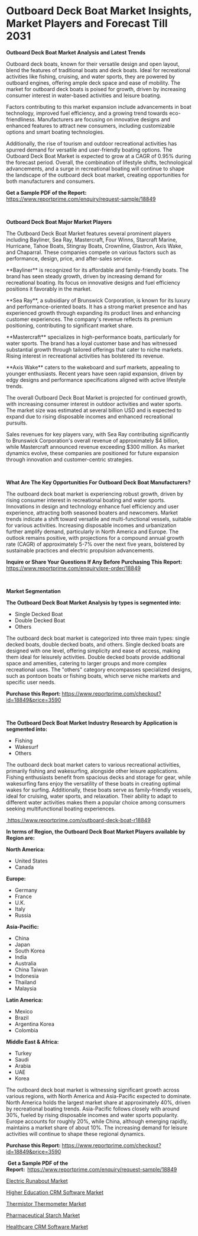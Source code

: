 <p><h1>Outboard Deck Boat Market Insights, Market Players and Forecast Till 2031</h1></p><p><strong>Outboard Deck Boat Market Analysis and Latest Trends</strong></p>
<p><p>Outboard deck boats, known for their versatile design and open layout, blend the features of traditional boats and deck boats. Ideal for recreational activities like fishing, cruising, and water sports, they are powered by outboard engines, offering ample deck space and ease of mobility. The market for outboard deck boats is poised for growth, driven by increasing consumer interest in water-based activities and leisure boating. </p><p>Factors contributing to this market expansion include advancements in boat technology, improved fuel efficiency, and a growing trend towards eco-friendliness. Manufacturers are focusing on innovative designs and enhanced features to attract new consumers, including customizable options and smart boating technologies. </p><p>Additionally, the rise of tourism and outdoor recreational activities has spurred demand for versatile and user-friendly boating options. The Outboard Deck Boat Market is expected to grow at a CAGR of 0.95% during the forecast period. Overall, the combination of lifestyle shifts, technological advancements, and a surge in recreational boating will continue to shape the landscape of the outboard deck boat market, creating opportunities for both manufacturers and consumers.</p></p>
<p><strong>Get a Sample PDF of the Report:&nbsp;</strong> <a href="https://www.reportprime.com/enquiry/request-sample/18849?utm_campaign=48&utm_medium=2&utm_source=Github&utm_content=ia&utm_term=22112024&utm_id=outboard-deck-boat">https://www.reportprime.com/enquiry/request-sample/18849</a></p>
<p>&nbsp;</p>
<p><strong>Outboard Deck Boat Major Market Players</strong></p>
<p><p>The Outboard Deck Boat Market features several prominent players including Bayliner, Sea Ray, Mastercraft, Four Winns, Starcraft Marine, Hurricane, Tahoe Boats, Stingray Boats, Crownline, Glastron, Axis Wake, and Chaparral. These companies compete on various factors such as performance, design, price, and after-sales service.</p><p>**Bayliner** is recognized for its affordable and family-friendly boats. The brand has seen steady growth, driven by increasing demand for recreational boating. Its focus on innovative designs and fuel efficiency positions it favorably in the market. </p><p>**Sea Ray**, a subsidiary of Brunswick Corporation, is known for its luxury and performance-oriented boats. It has a strong market presence and has experienced growth through expanding its product lines and enhancing customer experiences. The company's revenue reflects its premium positioning, contributing to significant market share.</p><p>**Mastercraft** specializes in high-performance boats, particularly for water sports. The brand has a loyal customer base and has witnessed substantial growth through tailored offerings that cater to niche markets. Rising interest in recreational activities has bolstered its revenue.</p><p>**Axis Wake** caters to the wakeboard and surf markets, appealing to younger enthusiasts. Recent years have seen rapid expansion, driven by edgy designs and performance specifications aligned with active lifestyle trends.</p><p>The overall Outboard Deck Boat Market is projected for continued growth, with increasing consumer interest in outdoor activities and water sports. The market size was estimated at several billion USD and is expected to expand due to rising disposable incomes and enhanced recreational pursuits.</p><p>Sales revenues for key players vary, with Sea Ray contributing significantly to Brunswick Corporation's overall revenue of approximately $4 billion, while Mastercraft announced revenue exceeding $300 million. As market dynamics evolve, these companies are positioned for future expansion through innovation and customer-centric strategies.</p></p>
<p>&nbsp;</p>
<p><strong>What Are The Key Opportunities For Outboard Deck Boat Manufacturers?</strong></p>
<p><p>The outboard deck boat market is experiencing robust growth, driven by rising consumer interest in recreational boating and water sports. Innovations in design and technology enhance fuel efficiency and user experience, attracting both seasoned boaters and newcomers. Market trends indicate a shift toward versatile and multi-functional vessels, suitable for various activities. Increasing disposable incomes and urbanization further amplify demand, particularly in North America and Europe. The outlook remains positive, with projections for a compound annual growth rate (CAGR) of approximately 5-7% over the next five years, bolstered by sustainable practices and electric propulsion advancements.</p></p>
<p><strong>Inquire or Share Your Questions If Any Before Purchasing This Report:</strong> <a href="https://www.reportprime.com/enquiry/pre-order/18849?utm_campaign=48&utm_medium=2&utm_source=Github&utm_content=ia&utm_term=22112024&utm_id=outboard-deck-boat">https://www.reportprime.com/enquiry/pre-order/18849</a></p>
<p>&nbsp;</p>
<p><strong>Market Segmentation</strong></p>
<p><strong>The Outboard Deck Boat Market Analysis by types is segmented into:</strong></p>
<p><ul><li>Single Decked Boat</li><li>Double Decked Boat</li><li>Others</li></ul></p>
<p><p>The outboard deck boat market is categorized into three main types: single decked boats, double decked boats, and others. Single decked boats are designed with one level, offering simplicity and ease of access, making them ideal for leisurely activities. Double decked boats provide additional space and amenities, catering to larger groups and more complex recreational uses. The "others" category encompasses specialized designs, such as pontoon boats or fishing boats, which serve niche markets and specific user needs.</p></p>
<p><strong>Purchase this Report:&nbsp;</strong><a href="https://www.reportprime.com/checkout?id=18849&price=3590&utm_campaign=48&utm_medium=2&utm_source=Github&utm_content=ia&utm_term=22112024&utm_id=outboard-deck-boat">https://www.reportprime.com/checkout?id=18849&price=3590</a></p>
<p>&nbsp;</p>
<p><strong>The Outboard Deck Boat Market Industry Research by Application is segmented into:</strong></p>
<p><ul><li>Fishing</li><li>Wakesurf</li><li>Others</li></ul></p>
<p><p>The outboard deck boat market caters to various recreational activities, primarily fishing and wakesurfing, alongside other leisure applications. Fishing enthusiasts benefit from spacious decks and storage for gear, while wakesurfing fans enjoy the versatility of these boats in creating optimal wakes for surfing. Additionally, these boats serve as family-friendly vessels, ideal for cruising, water sports, and relaxation. Their ability to adapt to different water activities makes them a popular choice among consumers seeking multifunctional boating experiences.</p></p>
<p><a href="https://www.reportprime.com/outboard-deck-boat-r18849?utm_campaign=48&utm_medium=2&utm_source=Github&utm_content=ia&utm_term=22112024&utm_id=outboard-deck-boat">&nbsp;https://www.reportprime.com/outboard-deck-boat-r18849</a></p>
<p><strong>In terms of Region, the Outboard Deck Boat Market Players available by Region are:</strong></p>
<p>
    <p> <strong> North America: </strong>
        <ul>
            <li>United States</li>
            <li>Canada</li>
        </ul>
        </p> 
    <p> <strong> Europe: </strong>
        <ul>
            <li>Germany</li>
            <li>France</li>
            <li>U.K.</li>
            <li>Italy</li>
            <li>Russia</li>
        </ul>
        </p> 
    <p> <strong> Asia-Pacific: </strong>
        <ul>
            <li>China</li>
            <li>Japan</li>
            <li>South Korea</li>
            <li>India</li>
            <li>Australia</li>
            <li>China Taiwan</li>
            <li>Indonesia</li>
            <li>Thailand</li>
            <li>Malaysia</li>
        </ul>
        </p> 
    <p> <strong> Latin America: </strong>
        <ul>
            <li>Mexico</li>
            <li>Brazil</li>
            <li>Argentina Korea</li>
            <li>Colombia</li>
        </ul>
        </p> 
    <p> <strong> Middle East & Africa: </strong>
        <ul>
            <li>Turkey</li>
            <li>Saudi</li>
            <li>Arabia</li>
            <li>UAE</li>
            <li>Korea</li>
        </ul>
    </p>
    </p>
<p><p>The outboard deck boat market is witnessing significant growth across various regions, with North America and Asia-Pacific expected to dominate. North America holds the largest market share at approximately 40%, driven by recreational boating trends. Asia-Pacific follows closely with around 30%, fueled by rising disposable incomes and water sports popularity. Europe accounts for roughly 20%, while China, although emerging rapidly, maintains a market share of about 10%. The increasing demand for leisure activities will continue to shape these regional dynamics.</p></p>
<p><strong>Purchase this Report: </strong><a href="https://www.reportprime.com/checkout?id=18849&price=3590&utm_campaign=48&utm_medium=2&utm_source=Github&utm_content=ia&utm_term=22112024&utm_id=outboard-deck-boat">https://www.reportprime.com/checkout?id=18849&price=3590</a></p>
<p>&nbsp;<strong>Get a Sample PDF of the Report:&nbsp;&nbsp;</strong><a href="https://www.reportprime.com/enquiry/request-sample/18849?utm_campaign=48&utm_medium=2&utm_source=Github&utm_content=ia&utm_term=22112024&utm_id=outboard-deck-boat">https://www.reportprime.com/enquiry/request-sample/18849</a></p>
<p><strong></strong></p>
<p><p><a href="https://github.com/kathiestrine5ty/Market-Research-Report-List-1/blob/main/electric-runabout-market.md?utm_campaign=48&utm_medium=2&utm_source=Github&utm_content=ia&utm_term=22112024&utm_id=outboard-deck-boat">Electric Runabout Market</a></p><p><a href="https://www.linkedin.com/pulse/comprehensive-overview-higher-education-crm-software-market-bk4de?utm_campaign=48&utm_medium=2&utm_source=Github&utm_content=ia&utm_term=22112024&utm_id=outboard-deck-boat">Higher Education CRM Software Market</a></p><p><a href="https://github.com/Rekhakhatun65/Market-Research-Report-List-1/blob/main/thermistor-thermometer-market.md?utm_campaign=48&utm_medium=2&utm_source=Github&utm_content=ia&utm_term=22112024&utm_id=outboard-deck-boat">Thermistor Thermometer Market</a></p><p><a href="https://issuu.com/reportprime-2/docs/pharmaceutical-starch-market-size-2_5ae6303d451f99?utm_campaign=48&utm_medium=2&utm_source=Github&utm_content=ia&utm_term=22112024&utm_id=outboard-deck-boat">Pharmaceutical Starch Market</a></p><p><a href="https://www.linkedin.com/pulse/detailed-analysis-healthcare-crm-software-market-size-dynamics-6bxle?utm_campaign=48&utm_medium=2&utm_source=Github&utm_content=ia&utm_term=22112024&utm_id=outboard-deck-boat">Healthcare CRM Software Market</a></p></p>